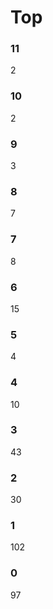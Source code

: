 # Top
### 11
   2
### 10
   2
### 9
   3
### 8
   7
### 7
   8
### 6
   15
### 5
   4
### 4
   10
### 3
   43
### 2
   30
### 1
   102
### 0
   97
